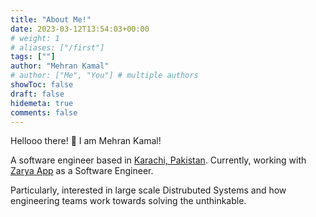 ```yaml
---
title: "About Me!"
date: 2023-03-12T13:54:03+00:00
# weight: 1
# aliases: ["/first"]
tags: [""]
author: "Mehran Kamal"
# author: ["Me", "You"] # multiple authors
showToc: false
draft: false
hidemeta: true
comments: false
---
```


Hellooo there! :wave: I am Mehran Kamal!

A software engineer based in [Karachi, Pakistan](https://goo.gl/maps/sACWAeiMXrfFa7ct7). Currently, working with [Zarya App](https://www.zarya.app/) as a Software Engineer.

Particularly, interested in large scale Distrubuted Systems and how engineering teams work towards solving the unthinkable.
